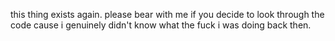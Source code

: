 this thing exists again. please bear with me if you decide to look through the code cause i genuinely didn't know what the fuck i was doing back then.
